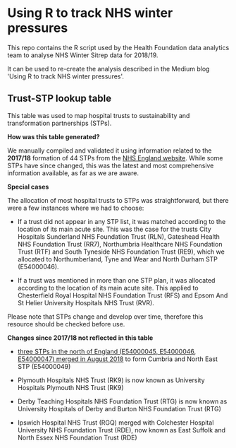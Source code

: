 # Using R to track NHS winter pressures

This repo contains the R script used by the Health Foundation data analytics team to analyse NHS Winter Sitrep data for 2018/19.

It can be used to re-create the analysis described in the Medium blog 'Using R to track NHS winter pressures'.

## Trust-STP lookup table

This table was used to map hospital trusts to sustainability and transformation partnerships (STPs).

**How was this table generated?**

We manually compiled and validated it using  information related to the **2017/18** formation of 44 STPs from the [NHS England website](https://www.england.nhs.uk/integratedcare/stps/view-stps/). While some STPs have since changed, this was the latest and most comprehensive information available, as far as we are aware.

**Special cases**

The allocation of most hospital trusts to STPs was straightforward, but there were a few instances where we had to choose:

- If a trust did not appear in any STP list, it was matched according to the location of its main acute site. This was the case for the trusts City Hospitals Sunderland NHS Foundation Trust (RLN), Gateshead Health NHS Foundation Trust (RR7), Northumbria Healthcare NHS Foundation Trust (RTF) and South Tyneside NHS Foundation Trust (RE9), which we allocated to Northumberland, Tyne and Wear and North Durham STP (E54000046).

- If a trust was mentioned in more than one STP plan, it was allocated according to the location of its main acute site. This applied to  Chesterfield Royal Hospital NHS Foundation Trust (RFS) and Epsom And St Helier University Hospitals NHS Trust (RVR).

Please note that STPs change and develop over time, therefore this resource should be checked before use.

**Changes since 2017/18 not reflected in this table**

- [three STPs in the north of England (E54000045, E54000046, E54000047) merged in August 2018](https://digital.nhs.uk/services/organisation-data-service/organisation-data-service-news-and-latest-updates/august-2018-newsletter) to form  Cumbria and North East STP (E54000049)

- Plymouth Hospitals NHS Trust (RK9) is now known as University Hospitals Plymouth NHS Trust (RK9)

- Derby Teaching Hospitals NHS Foundation Trust (RTG) is now known as University Hospitals of Derby and Burton NHS Foundation Trust (RTG)

- Ipswich Hospital NHS Trust (RGQ) merged with Colchester Hospital University NHS Foundation Trust (RDE), now known as East Suffolk and North Essex NHS Foundation Trust (RDE)
